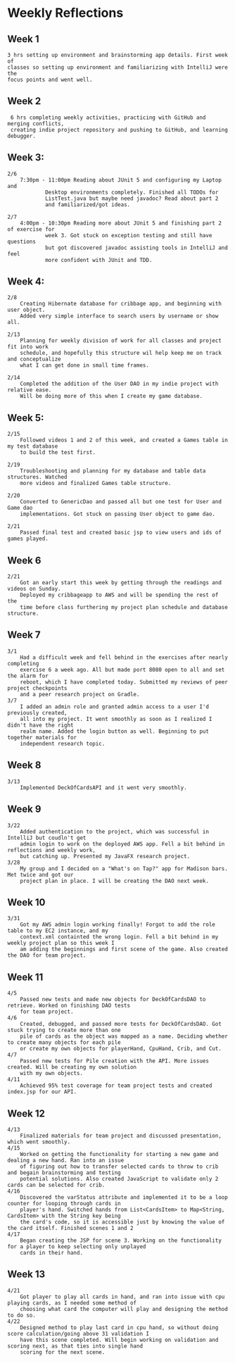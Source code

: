 # Weekly Reflections

## Week 1 
    3 hrs setting up environment and brainstorming app details. First week of  
    classes so setting up environment and familiarizing with IntelliJ were the 
    focus points and went well.

## Week 2
     6 hrs completing weekly activities, practicing with GitHub and merging conflicts,
     creating indie project repository and pushing to GitHub, and learning debugger.

## Week 3:
    2/6 
        7:30pm - 11:00pm Reading about JUnit 5 and configuring my Laptop and
                Desktop environments completely. Finished all TODOs for
                ListTest.java but maybe need javadoc? Read about part 2
                and familiarized/got ideas.

    2/7 
        4:00pm - 10:30pm Reading more about JUnit 5 and finishing part 2 of exercise for
                week 3. Got stuck on exception testing and still have questions
                but got discovered javadoc assisting tools in IntelliJ and feel
                more confident with JUnit and TDD.
## Week 4:
    2/8
        Creating Hibernate database for cribbage app, and beginning with user object.
        Added very simple interface to search users by username or show all.
    
    2/13
        Planning for weekly division of work for all classes and project fit into work 
        schedule, and hopefully this structure wil help keep me on track and conceptualize
        what I can get done in small time frames. 
    
    2/14
        Completed the addition of the User DAO in my indie project with relative ease. 
        Will be doing more of this when I create my game database.
## Week 5:
    2/15
        Followed videos 1 and 2 of this week, and created a Games table in my test database
        to build the test first.

    2/19
        Troubleshooting and planning for my database and table data structures. Watched 
        more videos and finalized Games table structure.

    2/20
        Converted to GenericDao and passed all but one test for User and Game dao
        implementations. Got stuck on passing User object to game dao.

    2/21
        Passed final test and created basic jsp to view users and ids of games played.
## Week 6
    2/21
        Got an early start this week by getting through the readings and videos on Sunday.
        Deployed my cribbageapp to AWS and will be spending the rest of the 
        time before class furthering my project plan schedule and database structure.

## Week 7
    3/1
        Had a difficult week and fell behind in the exercises after nearly completing 
        exercise 6 a week ago. All but made port 8080 open to all and set the alarm for 
        reboot, which I have completed today. Submitted my reviews of peer project checkpoints
        and a peer research project on Gradle.
    3/7
        I added an admin role and granted admin access to a user I'd previously created,
        all into my project. It went smoothly as soon as I realized I didn't have the right
        realm name. Added the login button as well. Beginning to put together materials for 
        independent research topic.

## Week 8
    3/13
        Implemented DeckOfCardsAPI and it went very smoothly.

## Week 9
    3/22
        Added authentication to the project, which was successful in IntelliJ but coudln't get
        admin login to work on the deployed AWS app. Fell a bit behind in reflections and weekly work,
        but catching up. Presented my JavaFX research project.
    3/28
        My group and I decided on a "What's on Tap?" app for Madison bars. Met twice and got our 
        project plan in place. I will be creating the DAO next week.

## Week 10
    3/31
        Got my AWS admin login working finally! Forgot to add the role table to my EC2 instance, and my     
        context.xml containted the wrong login. Fell a bit behind in my weekly project plan so this week I 
        am adding the beginnings and first scene of the game. Also created the DAO for team project.
## Week 11
    4/5
        Passed new tests and made new objects for DeckOfCardsDAO to retrieve. Worked on finishing DAO tests
        for team project.
    4/6
        Created, debugged, and passed more tests for DeckOfCardsDAO. Got stuck trying to create more than one
        pile of cards as the object was mapped as a name. Deciding whether to create many objects for each pile
        or create my own objects for playerHand, CpuHand, Crib, and Cut.
    4/7
        Passed new tests for Pile creation with the API. More issues created. Will be creating my own solution 
        with my own objects.
    4/11
        Achieved 95% test coverage for team project tests and created index.jsp for our API.
## Week 12
    4/13
        Finalized materials for team project and discussed presentation, which went smoothly.
    4/15
        Worked on getting the functionality for starting a new game and dealing a new hand. Ran into an issue 
        of figuring out how to transfer selected cards to throw to crib and begain brainstorming and testing 
        potential solutions. Also created JavaScript to validate only 2 cards can be selected for crib.
    4/16
        Discovered the varStatus attribute and implemented it to be a loop counter for looping through cards in 
        player's hand. Switched hands from List<CardsItem> to Map<String, CardsItem> with the String key being 
        the card's code, so it is accessible just by knowing the value of the card itself. Finished scenes 1 and 2
    4/17
        Began creating the JSP for scene 3. Working on the functionality for a player to keep selecting only unplayed
        cards in their hand.       
## Week 13
    4/21
        Got player to play all cards in hand, and ran into issue with cpu playing cards, as I needed some method of
        choosing what card the computer will play and designing the method to do so.
    4/22
        Designed method to play last card in cpu hand, so without doing score calculation/going above 31 validation I
        have this scene completed. Will begin working on validation and scoring next, as that ties into single hand
        scoring for the next scene.
